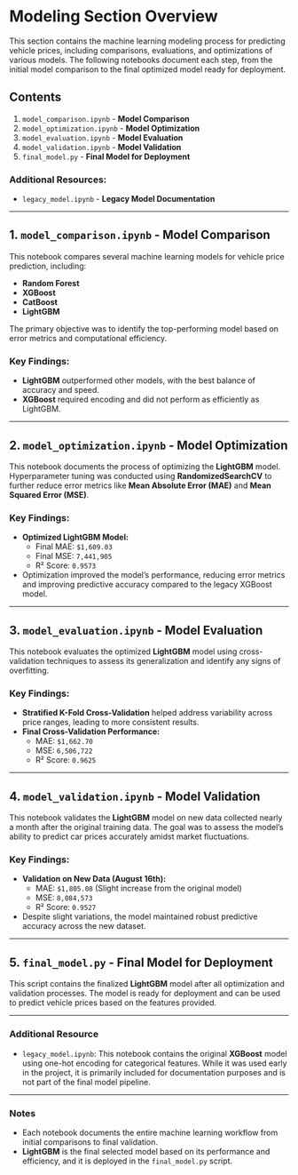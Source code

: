 # Modeling Section Overview

This section contains the machine learning modeling process for predicting vehicle prices, including comparisons, evaluations, and optimizations of various models. The following notebooks document each step, from the initial model comparison to the final optimized model ready for deployment.

## Contents

1. `model_comparison.ipynb` - **Model Comparison**
2. `model_optimization.ipynb` - **Model Optimization**
3. `model_evaluation.ipynb` - **Model Evaluation**
4. `model_validation.ipynb` - **Model Validation**
5. `final_model.py` - **Final Model for Deployment**

### Additional Resources:
- `legacy_model.ipynb` - **Legacy Model Documentation**

---

## 1. `model_comparison.ipynb` - Model Comparison

This notebook compares several machine learning models for vehicle price prediction, including:
- **Random Forest**
- **XGBoost**
- **CatBoost**
- **LightGBM**

The primary objective was to identify the top-performing model based on error metrics and computational efficiency.

### Key Findings:
- **LightGBM** outperformed other models, with the best balance of accuracy and speed.
- **XGBoost** required encoding and did not perform as efficiently as LightGBM.

---

## 2. `model_optimization.ipynb` - Model Optimization

This notebook documents the process of optimizing the **LightGBM** model. Hyperparameter tuning was conducted using **RandomizedSearchCV** to further reduce error metrics like **Mean Absolute Error (MAE)** and **Mean Squared Error (MSE)**.

### Key Findings:
- **Optimized LightGBM Model:**
  - Final MAE: `$1,609.03`
  - Final MSE: `7,441,905`
  - R² Score: `0.9573`
- Optimization improved the model’s performance, reducing error metrics and improving predictive accuracy compared to the legacy XGBoost model.

---

## 3. `model_evaluation.ipynb` - Model Evaluation

This notebook evaluates the optimized **LightGBM** model using cross-validation techniques to assess its generalization and identify any signs of overfitting.

### Key Findings:
- **Stratified K-Fold Cross-Validation** helped address variability across price ranges, leading to more consistent results.
- **Final Cross-Validation Performance:**
  - MAE: `$1,662.70`
  - MSE: `6,506,722`
  - R² Score: `0.9625`

---

## 4. `model_validation.ipynb` - Model Validation

This notebook validates the **LightGBM** model on new data collected nearly a month after the original training data. The goal was to assess the model’s ability to predict car prices accurately amidst market fluctuations.

### Key Findings:
- **Validation on New Data (August 16th):**
  - MAE: `$1,805.08` (Slight increase from the original model)
  - MSE: `8,084,573`
  - R² Score: `0.9527`
- Despite slight variations, the model maintained robust predictive accuracy across the new dataset.

---

## 5. `final_model.py` - Final Model for Deployment

This script contains the finalized **LightGBM** model after all optimization and validation processes. The model is ready for deployment and can be used to predict vehicle prices based on the features provided.

---

### Additional Resource

- `legacy_model.ipynb`: This notebook contains the original **XGBoost** model using one-hot encoding for categorical features. While it was used early in the project, it is primarily included for documentation purposes and is not part of the final model pipeline.

---

### Notes

- Each notebook documents the entire machine learning workflow from initial comparisons to final validation.
- **LightGBM** is the final selected model based on its performance and efficiency, and it is deployed in the `final_model.py` script.
